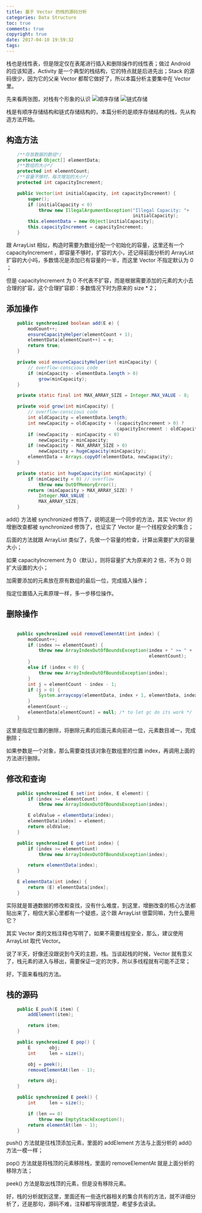 ```yaml
---
title: 基于 Vector 的栈的源码分析
categories: Data Structure
toc: true
comments: true
copyright: true
date: 2017-04-10 19:59:32
tags:
---
```


栈也是线性表，但是限定仅在表尾进行插入和删除操作的线性表；做过 Android 的应该知道，Activity 是一个典型的栈结构，它的特点就是后进先出；Stack 的源码很少，因为它的父亲 Vector 都帮它做好了，所以本篇分析主要集中在 Vector 里。

<!--more-->
先来看两张图，对栈有个形象的认识
![顺序存储](/images/Structure/stack_seq.png)
![链式存储](/images/Structure/stack_link.png)

栈是有顺序存储结构和链式存储结构的，本篇分析的是顺序存储结构的栈，先从构造方法开始。
## 构造方法
```java
    /**存放数据的数组*/
    protected Object[] elementData;
    /**数组的大小*/
    protected int elementCount;
    /**容量不够时，每次增加的大小*/
    protected int capacityIncrement;

    public Vector(int initialCapacity, int capacityIncrement) {
        super();
        if (initialCapacity < 0)
            throw new IllegalArgumentException("Illegal Capacity: "+
                                               initialCapacity);
        this.elementData = new Object[initialCapacity];
        this.capacityIncrement = capacityIncrement;
    }

```
跟 ArrayList 相似，构造时需要为数组分配一个初始化的容量，这里还有一个 capacityIncrement ，即容量不够时，扩容的大小，还记得前面分析的 ArrayList 扩容的大小吗，多数情况是添加已有容量的一半，而这里 Vector 不指定默认为 0 ；

但是 capacityIncrement 为 0 不代表不扩容，而是根据需要添加的元素的大小去合理的扩容，这个合理扩容即：多数情况下时为原来的 size * 2；


## 添加操作
```java
    public synchronized boolean add(E e) {
        modCount++;
        ensureCapacityHelper(elementCount + 1);
        elementData[elementCount++] = e;
        return true;
    }

    private void ensureCapacityHelper(int minCapacity) {
        // overflow-conscious code
        if (minCapacity - elementData.length > 0)
            grow(minCapacity);
    }

    private static final int MAX_ARRAY_SIZE = Integer.MAX_VALUE - 8;

    private void grow(int minCapacity) {
        // overflow-conscious code
        int oldCapacity = elementData.length;
        int newCapacity = oldCapacity + ((capacityIncrement > 0) ?
                                         capacityIncrement : oldCapacity);
        if (newCapacity - minCapacity < 0)
            newCapacity = minCapacity;
        if (newCapacity - MAX_ARRAY_SIZE > 0)
            newCapacity = hugeCapacity(minCapacity);
        elementData = Arrays.copyOf(elementData, newCapacity);
    }

    private static int hugeCapacity(int minCapacity) {
        if (minCapacity < 0) // overflow
            throw new OutOfMemoryError();
        return (minCapacity > MAX_ARRAY_SIZE) ?
            Integer.MAX_VALUE :
            MAX_ARRAY_SIZE;
    }

```
add() 方法被 synchronized 修饰了，说明这是一个同步的方法，其实 Vector 的增删改查都被 synchronized 修饰了，也证实了 Vector 是一个线程安全的集合；

后面的方法就跟 ArrayList 类似了，先做一个容量的检查，计算出需要扩大的容量大小；

如果 capacityIncrement 为 0（默认），则将容量扩大为原来的 2 倍，不为 0 则扩大设置的大小；

加需要添加的元素放在原有数组的最后一位，完成插入操作；

指定位置插入元素原理一样，多一步移位操作。

## 删除操作
```java

    public synchronized void removeElementAt(int index) {
        modCount++;
        if (index >= elementCount) {
            throw new ArrayIndexOutOfBoundsException(index + " >= " +
                                                     elementCount);
        }
        else if (index < 0) {
            throw new ArrayIndexOutOfBoundsException(index);
        }
        int j = elementCount - index - 1;
        if (j > 0) {
            System.arraycopy(elementData, index + 1, elementData, index, j);
        }
        elementCount--;
        elementData[elementCount] = null; /* to let gc do its work */
    }

```
这里是指定位置的删除，将删除元素的后面元素向前进一位，元素数目减一，完成删除；

如果参数是一个对象，那么需要查找该对象在数组里的位置 index，再调用上面的方法进行删除。

## 修改和查询
```java
    public synchronized E set(int index, E element) {
        if (index >= elementCount)
            throw new ArrayIndexOutOfBoundsException(index);

        E oldValue = elementData(index);
        elementData[index] = element;
        return oldValue;
    }

    public synchronized E get(int index) {
        if (index >= elementCount)
            throw new ArrayIndexOutOfBoundsException(index);

        return elementData(index);
    }

    E elementData(int index) {
        return (E) elementData[index];
    }

```

实际就是普通数据的修改和查找，没有什么难度，到这里，增删改查的核心方法都贴出来了，相信大家心里都有一个疑惑，这个跟 ArrayList 很雷同嘛，为什么要用它？

其实 Vector 类的文档注释也写明了，如果不需要线程安全，那么，建议使用 ArrayList 取代 Vector。

说了半天，好像还没跟说到今天的主题，栈。当谈起栈的时候，Vector 就有意义了，栈元素的进入与移出，需要保证一定的次序，所以多线程就有可能不正常；

好，下面来看栈的方法。

## 栈的源码
```java
    public E push(E item) {
        addElement(item);

        return item;
    }

    public synchronized E pop() {
        E       obj;
        int     len = size();

        obj = peek();
        removeElementAt(len - 1);

        return obj;
    }

    public synchronized E peek() {
        int     len = size();

        if (len == 0)
            throw new EmptyStackException();
        return elementAt(len - 1);
    }

```
push() 方法就是往栈顶添加元素，里面的 addElement 方法与上面分析的 add() 方法一模一样；

pop() 方法就是将栈顶的元素移除栈，里面的 removeElementAt 就是上面分析的移除方法；

peek() 方法是取出栈顶的元素，但是没有移除元素。


好，栈的分析就到这里，里面还有一些迭代器相关的集合共有的方法，就不详细分析了，还是那句，源码不难，注释都写得很清楚，希望多去读读。



